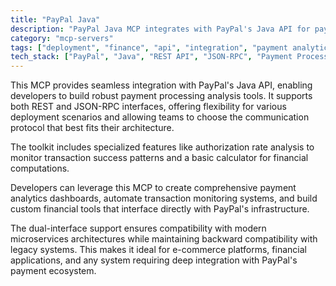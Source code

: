 ```yaml
---
title: "PayPal Java"
description: "PayPal Java MCP integrates with PayPal's Java API for payment processing analysis, including authorization rate analysis and basic calculations."
category: "mcp-servers"
tags: ["deployment", "finance", "api", "integration", "payment analytics", "microservices"]
tech_stack: ["PayPal", "Java", "REST API", "JSON-RPC", "Payment Processing", "e-commerce", "financial applications"]
---
```


This MCP provides seamless integration with PayPal's Java API, enabling developers to build robust payment processing analysis tools. It supports both REST and JSON-RPC interfaces, offering flexibility for various deployment scenarios and allowing teams to choose the communication protocol that best fits their architecture.

The toolkit includes specialized features like authorization rate analysis to monitor transaction success patterns and a basic calculator for financial computations.

Developers can leverage this MCP to create comprehensive payment analytics dashboards, automate transaction monitoring systems, and build custom financial tools that interface directly with PayPal's infrastructure. 

The dual-interface support ensures compatibility with modern microservices architectures while maintaining backward compatibility with legacy systems. This makes it ideal for e-commerce platforms, financial applications, and any system requiring deep integration with PayPal's payment ecosystem.